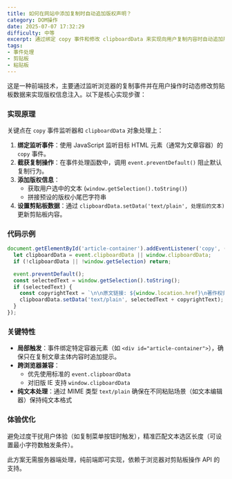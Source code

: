 ```yaml
---
title: 如何在网站中添加复制时自动追加版权声明？
category: DOM操作
date: 2025-07-07 17:32:29
difficulty: 中等
excerpt: 通过绑定 copy 事件和修改 clipboardData 来实现向用户复制内容时自动追加版权声明。
tags:
- 事件处理
- 剪贴板
- 粘贴板
---
```

这是一种前端技术，主要通过监听浏览器的复制事件并在用户操作时动态修改剪贴板数据来实现版权信息注入。以下是核心实现步骤：

### 实现原理
关键点在 `copy` 事件监听器和 `clipboardData` 对象处理上：
1. **绑定监听事件**：使用 JavaScript 监听目标 HTML 元素（通常为文章容器）的 `copy` 事件。
2. **截获复制操作**：在事件处理函数中，调用 `event.preventDefault()` 阻止默认复制行为。
3. **添加版权信息**：
   - 获取用户选中的文本 (`window.getSelection().toString()`)
   - 拼接预设的版权小尾巴字符串
4. **设置剪贴板数据**：通过 `clipboardData.setData('text/plain', 处理后的文本)` 更新剪贴板内容。

### 代码示例

```javascript
document.getElementById('article-container').addEventListener('copy', (event) => {
  let clipboardData = event.clipboardData || window.clipboardData;
  if (!clipboardData || !window.getSelection) return;

  event.preventDefault();
  const selectedText = window.getSelection().toString();
  if (selectedText) {
    const copyrightText = `\n\n原文链接: ${window.location.href}\n著作权归作者所有`;
    clipboardData.setData('text/plain', selectedText + copyrightText);
  }
});
```

### 关键特性
- **局部触发**：事件绑定特定容器元素（如 `<div id="article-container">`），确保只在复制文章主体内容时追加提示。
- **跨浏览器兼容**：
  - 优先使用标准的 `event.clipboardData`
  - 对旧版 IE 支持 `window.clipboardData`
- **纯文本处理**：通过 MIME 类型 `text/plain` 确保在不同粘贴场景（如文本编辑器）保持纯文本格式

### 体验优化
避免过度干扰用户体验（如复制菜单按钮时触发），精准匹配文本选区长度（可设置最小字符数触发条件）。

此方案无需服务器端处理，纯前端即可实现，依赖于浏览器对剪贴板操作 API 的支持。
